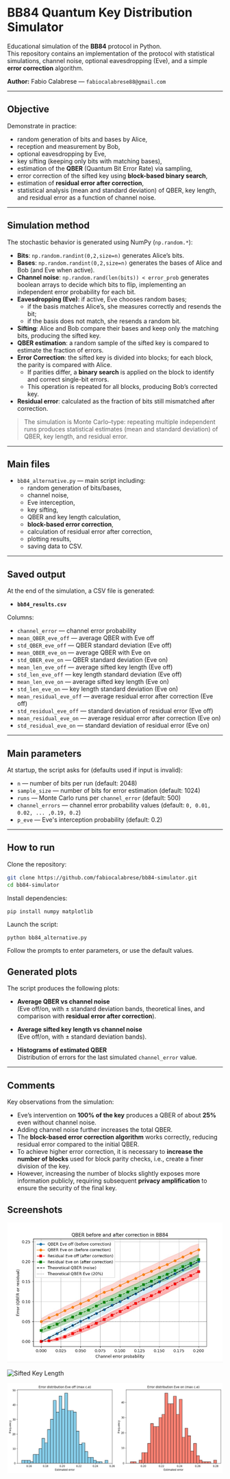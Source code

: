 # BB84 Quantum Key Distribution Simulator

Educational simulation of the **BB84** protocol in Python.  
This repository contains an implementation of the protocol with statistical simulations, channel noise, optional eavesdropping (Eve), and a simple **error correction** algorithm.

**Author:** Fabio Calabrese — `fabiocalabrese88@gmail.com`

---

## Objective

Demonstrate in practice:
- random generation of bits and bases by Alice,
- reception and measurement by Bob,
- optional eavesdropping by Eve,
- key sifting (keeping only bits with matching bases),
- estimation of the **QBER** (Quantum Bit Error Rate) via sampling,
- error correction of the sifted key using **block-based binary search**,
- estimation of **residual error after correction**,
- statistical analysis (mean and standard deviation) of QBER, key length, and residual error as a function of channel noise.

---

## Simulation method

The stochastic behavior is generated using NumPy (`np.random.*`):

- **Bits**: `np.random.randint(0,2,size=n)` generates Alice’s bits.  
- **Bases**: `np.random.randint(0,2,size=n)` generates the bases of Alice and Bob (and Eve when active).  
- **Channel noise**: `np.random.rand(len(bits)) < error_prob` generates boolean arrays to decide which bits to flip, implementing an independent error probability for each bit.  
- **Eavesdropping (Eve)**: if active, Eve chooses random bases;  
  - if the basis matches Alice’s, she measures correctly and resends the bit;  
  - if the basis does not match, she resends a random bit.  
- **Sifting**: Alice and Bob compare their bases and keep only the matching bits, producing the sifted key.  
- **QBER estimation**: a random sample of the sifted key is compared to estimate the fraction of errors.  
- **Error Correction**: the sifted key is divided into blocks; for each block, the parity is compared with Alice.  
  - If parities differ, a **binary search** is applied on the block to identify and correct single-bit errors.  
  - This operation is repeated for all blocks, producing Bob’s corrected key.  
- **Residual error**: calculated as the fraction of bits still mismatched after correction.

> The simulation is Monte Carlo–type: repeating multiple independent runs produces statistical estimates (mean and standard deviation) of QBER, key length, and residual error.

---

## Main files

- `bb84_alternative.py` — main script including:
  - random generation of bits/bases,
  - channel noise,
  - Eve interception,
  - key sifting,
  - QBER and key length calculation,
  - **block-based error correction**,
  - calculation of residual error after correction,
  - plotting results,
  - saving data to CSV.

---

## Saved output

At the end of the simulation, a CSV file is generated:

- **`bb84_results.csv`**  

Columns:
- `channel_error` — channel error probability  
- `mean_QBER_eve_off` — average QBER with Eve off  
- `std_QBER_eve_off` — QBER standard deviation (Eve off)  
- `mean_QBER_eve_on` — average QBER with Eve on  
- `std_QBER_eve_on` — QBER standard deviation (Eve on)  
- `mean_len_eve_off` — average sifted key length (Eve off)  
- `std_len_eve_off` — key length standard deviation (Eve off)  
- `mean_len_eve_on` — average sifted key length (Eve on)  
- `std_len_eve_on` — key length standard deviation (Eve on)  
- `mean_residual_eve_off` — average residual error after correction (Eve off)  
- `std_residual_eve_off` — standard deviation of residual error (Eve off)  
- `mean_residual_eve_on` — average residual error after correction (Eve on)  
- `std_residual_eve_on` — standard deviation of residual error (Eve on)  

---

## Main parameters

At startup, the script asks for (defaults used if input is invalid):

- `n` — number of bits per run (default: 2048)  
- `sample_size` — number of bits for error estimation (default: 1024)  
- `runs` — Monte Carlo runs per `channel_error` (default: 500)  
- `channel_errors` — channel error probability values (default: `0, 0.01, 0.02, ... ,0.19, 0.2`)  
- `p_eve` — Eve's interception probability (default: 0.2)
---

## How to run

Clone the repository:
```bash
git clone https://github.com/fabiocalabrese/bb84-simulator.git
cd bb84-simulator
```
Install dependencies:
```
pip install numpy matplotlib
```
Launch the script:
```
python bb84_alternative.py
```

Follow the prompts to enter parameters, or use the default values.

## Generated plots

The script produces the following plots:

- **Average QBER vs channel noise**  
  (Eve off/on, with ± standard deviation bands, theoretical lines, and comparison with **residual error after correction**).  

- **Average sifted key length vs channel noise**  
  (Eve off/on, with ± standard deviation bands).  

- **Histograms of estimated QBER**  
  Distribution of errors for the last simulated `channel_error` value.

---

## Comments

Key observations from the simulation:

- Eve’s intervention on **100% of the key** produces a QBER of about **25%** even without channel noise.  
- Adding channel noise further increases the total QBER.  
- The **block-based error correction algorithm** works correctly, reducing residual error compared to the initial QBER.  
- To achieve higher error correction, it is necessary to **increase the number of blocks** used for block parity checks, i.e., create a finer division of the key.  
- However, increasing the number of blocks slightly exposes more information publicly, requiring subsequent **privacy amplification** to ensure the security of the final key.


## Screenshots
![QBER](screenshot/QBER_before_after_correction.jpg)

![Sifted Key Length ](screenshot/sifted_key_length.jpg)

![Error Distribution](screenshot/error_distribution.jpg)
